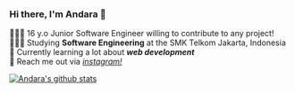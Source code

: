 ### Hi there, I'm Andara 👋

👩🏻‍💻 16 y.o Junior Software Engineer willing to contribute to any project!<br/>
👩🏻‍🎓 Studying **Software Engineering** at the SMK Telkom Jakarta, Indonesia<br/>
🎨 Currently learning a lot about ***web development*** <br/>
💭 Reach me out via [_instagram!_](https://instagram.com/andarammw)<br/>      

[![Andara's github stats](https://github-readme-stats.vercel.app/api?username=mmoolyaa&count_private=true&show_icons=true&theme=nord )](https://github.com/anuraghazra/github-readme-stats)

<!--
**mmoolyaa/mmoolyaa** is a ✨ _special_ ✨ repository because its `README.md` (this file) appears on your GitHub profile.
Here are some ideas to get you started:

- 🔭 I’m currently working on ...
- 🌱 I’m currently learning ...
- 👯 I’m looking to collaborate on ...
- 🤔 I’m looking for help with ...
- 💬 Ask me about ...
- 📫 How to reach me: ...
- 😄 Pronouns: ...
- ⚡ Fun fact: ...
-->

